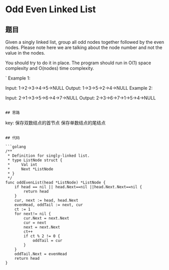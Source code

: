 # Odd Even Linked List


## 题目

Given a singly linked list, group all odd nodes together followed by the even nodes. Please note here we are talking about the node number and not the value in the nodes.

You should try to do it in place. The program should run in O(1) space complexity and O(nodes) time complexity.

`
Example 1:

Input: 1->2->3->4->5->NULL
Output: 1->3->5->2->4->NULL
Example 2:

Input: 2->1->3->5->6->4->7->NULL
Output: 2->3->6->7->1->5->4->NULL
```

## 思路

```
key: 
保存双数结点的首节点
保存单数结点的尾结点
```

## 代码

```golang
/**
 * Definition for singly-linked list.
 * type ListNode struct {
 *     Val int
 *     Next *ListNode
 * }
 */
func oddEvenList(head *ListNode) *ListNode {
    if head == nil || head.Next==nil ||head.Next.Next==nil {
        return head
    }
    cur, next := head, head.Next
    evenHead, oddTail := next, cur
    ct := 1
    for next!= nil {
        cur.Next = next.Next
        cur = next
        next = next.Next
        ct++
        if ct % 2 != 0 {
            oddTail = cur
        }
    }
    oddTail.Next = evenHead
    return head
}
```
